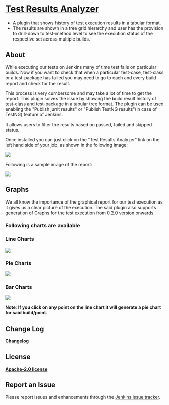 # [Test Results Analyzer](https://plugins.jenkins.io/test-results-analyzer/)

- A plugin that shows history of test execution results in a tabular format.
- The results are shown in a tree grid hierarchy and user has the provision to drill-down to test-method level to see the execution status of the respective set across multiple builds.

## About

While executing our tests on Jenkins many of time test fails on
particular builds. Now if you want to check that when a particular
test-case, test-class or a test-package has failed you may need to go to
each and every build report and check for the result.

This process is very cumbersome and may take a lot of time to get the
report. This plugin solves the issue by showing the build
result history of test-class and test-package in a tabular
tree format. The plugin can be used enabling the "Publish junit results"
or "Publish TestNG results"(in case of TestNG) feature of Jenkins.

It allows users to filter the results based on passed, failed and
skipped status. 

Once installed you can just click on the "Test Results Analyzer" link on
the left hand side of your job, as shown in the following image:

![](docs/images/TestResultsAnalyzerLink.png)

Following is a sample image of the report:

![](docs/images/table-report-2.1.png)

 

## Graphs

We all know the importance of the graphical report for our test
execution as it gives us a clear picture of the execution. The said
plugin also supports generation of Graphs for the test execution from
0.2.0 version onwards.

### Following charts are available 

### Line Charts
 
![](docs/images/line-chart-2.1.png)  

###  Pie Charts
![](docs/images/pie-chart-2.1.png)  

### Bar Charts
![](docs/images/bar-chart-2.1.png)  

**Note**: **If you click on any point on the line chart it will generate
a pie chart for said build/point.**


## Change Log
**[Changelog](./CHANGELOG.md)**


## License
[**Apache-2.0 license**](https://www.apache.org/licenses/LICENSE-2.0)


## Report an Issue
Please report issues and enhancements through the
[Jenkins issue tracker](https://www.jenkins.io/participate/report-issue/redirect/#19327).
